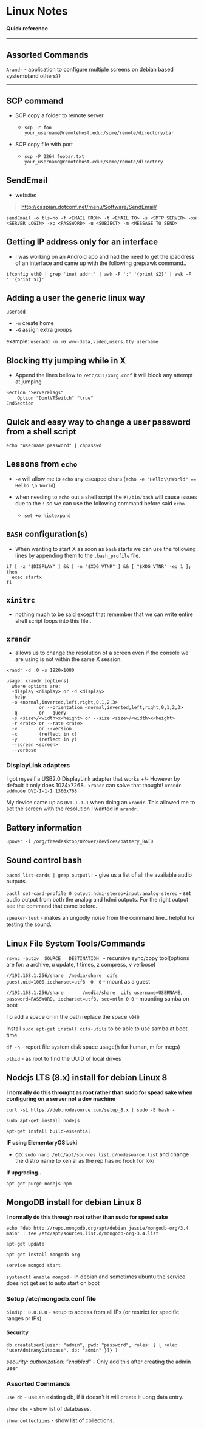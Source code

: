 # Linux Notes

#### Quick reference

---
## Assorted Commands

`Arandr` - application to configure multiple screens on debian based systems(and others?)

---
## SCP command

* SCP copy a folder to remote server

    * `scp -r foo your_username@remotehost.edu:/some/remote/directory/bar`

* SCP copy file with port

    * `scp -P 2264 foobar.txt your_username@remotehost.edu:/some/remote/directory`

## SendEmail

* website:

> http://caspian.dotconf.net/menu/Software/SendEmail/

`sendEmail -o tls=no -f <EMAIL FROM> -t <EMAIL TO> -s <SMTP SERVER> -xu <SERVER LOGIN> -xp <PASSWORD> -u <SUBJECT> -m <MESSAGE TO SEND>`

## Getting IP address only for an interface

* I was working on an Android app and had the need to get the ipaddress of an interface and came up with the following grep/awk command..

`ifconfig eth0 | grep 'inet addr:' | awk -F ':' '{print $2}' | awk -F ' ' '{print $1}'`

## Adding a user the generic linux way

`useradd`

* `-m` create home
* `-G` assign extra groups

example:
`useradd -m -G www-data,video,users,tty username`

## Blocking tty jumping while in X

* Append the lines bellow to `/etc/X11/xorg.conf` it will block any attempt at jumping

```
Section "ServerFlags"
    Option "DontVTSwitch" "true"
EndSection
```

## Quick and easy way to change a user password from a shell script

`echo "username:password" | chpasswd`

## Lessons from `echo`

* `-e` will allow me to `echo` any escaped chars (`echo -e "Hello\\nWorld" == Hello \n World`)

* when needing to `echo` out a shell script the `#!/bin/bash` will cause issues due to the `!` so we can use the following command before said `echo`
    * `set +o histexpand`

## `BASH` configuration(s)

* When wanting to start X as soon as `bash` starts we can use the following lines by appending them to the `.bash_profile` file.
```
if [ -z "$DISPLAY" ] && [ -n "$XDG_VTNR" ] && [ "$XDG_VTNR" -eq 1 ]; then
  exec startx
fi
```

## `xinitrc`

* nothing much to be said except that remember that we can write entire shell script loops into this file..

## `xrandr`

* allows us to change the resolution of a screen even if the console we are using is not within the same X session.

`xrandr -d :0 -s 1920x1080`


```
usage: xrandr [options]
  where options are:
  -display <display> or -d <display>
  -help
  -o <normal,inverted,left,right,0,1,2,3>
            or --orientation <normal,inverted,left,right,0,1,2,3>
  -q        or --query
  -s <size>/<width>x<height> or --size <size>/<width>x<height>
  -r <rate> or --rate <rate>
  -v        or --version
  -x        (reflect in x)
  -y        (reflect in y)
  --screen <screen>
  --verbose
```

### DisplayLink adapters

I got myself a USB2.0 DisplayLink adapter that works +/-
However by default it only does 1024x7268..
`xrandr` can solve that thought!
`xrandr --addmode DVI-I-1-1 1366x768`

My device came up as `DVI-I-1-1` when doing an `xrandr`.
This allowed me to set the screen with the resolution I wanted in `arandr`.

## Battery information

`upower -i /org/freedesktop/UPower/devices/battery_BAT0`

## Sound control bash

`pacmd list-cards | grep output\:` - give us a list of all the available audio outputs.

`pactl set-card-profile 0 output:hdmi-stereo+input:analog-stereo` - set audio output from both the analog and hdmi outputs. For the right output see the command that came before.

`speaker-test` - makes an ungodly noise from the command line.. helpful for testing the sound.

## Linux File System Tools/Commands


`rsync -autzv _SOURCE_ _DESTINATION_` - recursive sync/copy tool(options are for: a archive, u update, t times, z compress, v verbose)

`//192.168.1.256/share  /media/share  cifs  guest,uid=1000,iocharset=utf8  0  0` - mount as a guest

`//192.168.1.256/share       /media/share  cifs username=USERNAME, password=PASSWORD, iocharset=utf8, sec=ntlm 0 0` - mounting samba on boot

To add a space on in the path replace the space `\040`

 Install `sudo apt-get install cifs-utils` to be able to use samba at boot time.

`df -h` - report file system disk space usage(h for human, m for megs)

`blkid` - as root to find the UUID of local drives


## Nodejs LTS (8.x) install for debian Linux 8


**I normally do this throught as root rather than sudo for spead sake when configuring on a server not a dev machine**

`curl -sL https://deb.nodesource.com/setup_8.x | sudo -E bash -`

`sudo apt-get install nodejs_`

`apt-get install build-essential`

**IF using ElementaryOS Loki**

- go: `sudo nano /etc/apt/sources.list.d/nodesource.list` and change the distro name to xenial as the rep has no hook for loki


**If upgrading..**

`apt-get purge nodejs npm`


## MongoDB install for debian Linux 8


**I normally do this through root rather than sudo for speed sake**

`echo "deb http://repo.mongodb.org/apt/debian jessie/mongodb-org/3.4 main" | tee /etc/apt/sources.list.d/mongodb-org-3.4.list`

`apt-get update`

`apt-get install mongodb-org`

`service mongod start`

`systemctl enable mongod` - in debian and sometimes ubuntu the service does not get set to auto start on boot


### Setup /etc/mongodb.conf file

`bindIp: 0.0.0.0` - setup to access from all IPs (or restrict for specific ranges or IPs)

#### Security

`db.createUser({user: "admin", pwd: "password", roles: [ { role: "userAdminAnyDatabase", db: "admin" }]} )`

_security:_
_authorization: "enabled"_  - Only add this after creating the admin user


### Assorted Commands

`use db` - use an existing db, if it doesn't it will create it uong data entry.

`show dbs` - show list of databases.

`show collections` - show list of collections.
